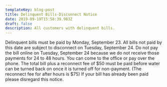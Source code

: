 ```yaml
---
templateKey: blog-post
title: Delinquent Bills-Disconnect Notice
date: 2019-09-19T15:58:39.983Z
draft: false
description: All customers with delinquent bills.
---
```

Delinquent bills must be paid by Monday, September 23.  All bills not paid by this date are subject to disconnect on Tuesday, September 24.  Do not pay the bill online on Tuesday, September 24 because we do not receive those payments for 24 to 48 hours.  You can come to the office or pay over the phone.  The total bill plus a reconnect fee of $50 must be paid before water can be turned back on once it is turned off for non-payment.   (The reconnect fee for after hours is $75)  If your bill has already been paid please disregard this notice.
